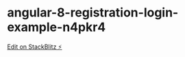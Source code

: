 # angular-8-registration-login-example-n4pkr4

[Edit on StackBlitz ⚡️](https://stackblitz.com/edit/angular-8-registration-login-example-n4pkr4)